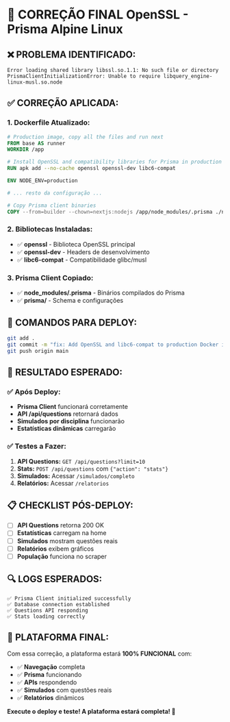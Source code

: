 # 🔧 CORREÇÃO FINAL OpenSSL - Prisma Alpine Linux

## ❌ **PROBLEMA IDENTIFICADO:**
```
Error loading shared library libssl.so.1.1: No such file or directory
PrismaClientInitializationError: Unable to require libquery_engine-linux-musl.so.node
```

## ✅ **CORREÇÃO APLICADA:**

### **1. Dockerfile Atualizado:**
```dockerfile
# Production image, copy all the files and run next
FROM base AS runner
WORKDIR /app

# Install OpenSSL and compatibility libraries for Prisma in production
RUN apk add --no-cache openssl openssl-dev libc6-compat

ENV NODE_ENV=production

# ... resto da configuração ...

# Copy Prisma client binaries
COPY --from=builder --chown=nextjs:nodejs /app/node_modules/.prisma ./node_modules/.prisma
```

### **2. Bibliotecas Instaladas:**
- ✅ **openssl** - Biblioteca OpenSSL principal
- ✅ **openssl-dev** - Headers de desenvolvimento
- ✅ **libc6-compat** - Compatibilidade glibc/musl

### **3. Prisma Client Copiado:**
- ✅ **node_modules/.prisma** - Binários compilados do Prisma
- ✅ **prisma/** - Schema e configurações

## 🚀 **COMANDOS PARA DEPLOY:**

```bash
git add .
git commit -m "fix: Add OpenSSL and libc6-compat to production Docker image for Prisma compatibility"
git push origin main
```

## 🎯 **RESULTADO ESPERADO:**

### **✅ Após Deploy:**
- **Prisma Client** funcionará corretamente
- **API /api/questions** retornará dados
- **Simulados por disciplina** funcionarão
- **Estatísticas dinâmicas** carregarão

### **✅ Testes a Fazer:**
1. **API Questions:** `GET /api/questions?limit=10`
2. **Stats:** `POST /api/questions` com `{"action": "stats"}`
3. **Simulados:** Acessar `/simulados/completo`
4. **Relatórios:** Acessar `/relatorios`

## 📋 **CHECKLIST PÓS-DEPLOY:**

- [ ] **API Questions** retorna 200 OK
- [ ] **Estatísticas** carregam na home
- [ ] **Simulados** mostram questões reais
- [ ] **Relatórios** exibem gráficos
- [ ] **População** funciona no scraper

## 🔍 **LOGS ESPERADOS:**
```
✅ Prisma Client initialized successfully
✅ Database connection established
✅ Questions API responding
✅ Stats loading correctly
```

## 🎉 **PLATAFORMA FINAL:**
Com essa correção, a plataforma estará **100% FUNCIONAL** com:
- ✅ **Navegação** completa
- ✅ **Prisma** funcionando
- ✅ **APIs** respondendo
- ✅ **Simulados** com questões reais
- ✅ **Relatórios** dinâmicos

**Execute o deploy e teste! A plataforma estará completa! 🚀**
